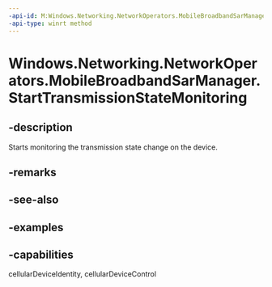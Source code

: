 ```yaml
---
-api-id: M:Windows.Networking.NetworkOperators.MobileBroadbandSarManager.StartTransmissionStateMonitoring
-api-type: winrt method
---
```


<!-- Method syntax.
public void MobileBroadbandSarManager.StartTransmissionStateMonitoring()
-->

# Windows.Networking.NetworkOperators.MobileBroadbandSarManager.StartTransmissionStateMonitoring

## -description
Starts monitoring the transmission state change on the device.

## -remarks

## -see-also

## -examples


## -capabilities
cellularDeviceIdentity, cellularDeviceControl
